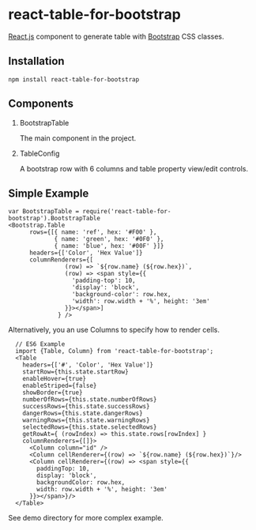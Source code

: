# react-table-for-bootstrap

[React.js](http://facebook.github.io/react/) component to generate table with [Bootstrap](http://getbootstrap.com) CSS classes.

## Installation

    npm install react-table-for-bootstrap

## Components

1. BootstrapTable

    The main component in the project.

2. TableConfig

    A bootstrap row with 6 columns and table property view/edit controls.

## Simple Example

    var BootstrapTable = require('react-table-for-bootstrap').BootstrapTable
    <Bootstrap.Table
          rows={[{ name: 'ref', hex: '#F00' },
                 { name: 'green', hex: '#0F0' },
                 { name: 'blue', hex: '#00F' }]}
          headers={['Color', 'Hex Value']}
          columnRenderers={[
                    (row) => `${row.name} (${row.hex})`,
                    (row) => <span style={{
                      'padding-top': 10,
                      'display': 'block',
                      'background-color': row.hex,
                      'width': row.width + '%', height: '3em'
                    }}></span>]
                  } />

Alternatively, you an use Columns to specify how to render cells.

      // ES6 Example
      import {Table, Column} from 'react-table-for-bootstrap';
      <Table
        headers={['#', 'Color', 'Hex Value']}
        startRow={this.state.startRow}
        enableHover={true}
        enableStriped={false}
        showBorder={true}
        numberOfRows={this.state.numberOfRows}
        successRows={this.state.successRows}
        dangerRows={this.state.dangerRows}
        warningRows={this.state.warningRows}
        selectedRows={this.state.selectedRows}
        getRowAt={ (rowIndex) => this.state.rows[rowIndex] }
        columnRenderers={[]}>
          <Column column="id" />
          <Column cellRenderer={(row) => `${row.name} (${row.hex})`}/>
          <Column cellRenderer={(row) => <span style={{
            paddingTop: 10,
            display: 'block',
            backgroundColor: row.hex,
            width: row.width + '%', height: '3em'
          }}></span>}/>
      </Table>


See demo directory for more complex example.
